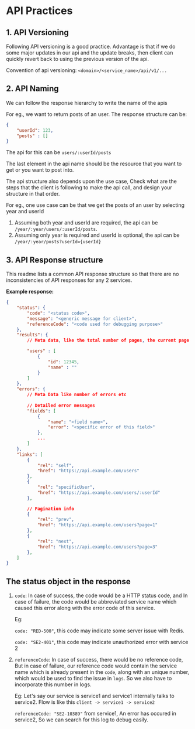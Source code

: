 # API Practices
## 1. API Versioning
Following API versioning is a good practice. Advantage is that if we do some major updates in our api and the update breaks, then client can quickly revert back to using the previous version of the api.

Convention of api versioning: ```<domain>/<service_name>/api/v1/...```

## 2. API Naming
We can follow the response hierarchy to write the name of the apis

For eg., we want to return posts of an user. The response structure can be:
```json
{
    "userId": 123,
    "posts" : []
}
```
The api for this can be ```users/:userId/posts```

The last element in the api name should be the resource that you want to get or you want to post into.

The api structure also depends upon the use case, Check what are the steps that the client is following to make the api call, and design your structure in that order.

For eg., one use case can be that we get the posts of an user by selecting year and userId
1. Assuming both year and userId are required, the api can be ```/year/:year/users/:userId/posts```.
2. Assuming only year is required and userId is optional, the api can be ```/year/:year/posts?userId={userId}```


## 3. API Response structure

This readme lists a common API response structure so that there are no inconsistencies of API responses for any 2 services.


<b>Example response: </b>

```json
{
    "status": {
        "code": "<status code>",
        "message": "<generic message for client>",
        "referenceCode": "<code used for debugging purpose>" 
    },
    "results": {
        // Meta data, like the total number of pages, the current page number, etc

        "users" : [
            {
                "id": 12345,
                "name" : ""
            }
        ]
    },
    "errors": {
        // Meta Data like number of errors etc
        
        // Detailed error messages
        "fields": [
            {
                "name": "<field name>",
                "error": "<specific error of this field>"
            },
            ...
        ]
    },
    "links": [
        {
            "rel": "self",
            "href": "https://api.example.com/users"
        },
        {
            "rel": "specificUser",
            "href": "https://api.example.com/users/:userId"
        },

        // Pagination info
        {
            "rel": "prev",
            "href": "https://api.example.com/users?page=1"
        },
        {
            "rel": "next",
            "href": "https://api.example.com/users?page=3"
        },
    ]
}
```

## The status object in the response
1. ```code```: In case of success, the code would be a HTTP status code, and In case of failure, the code would be abbreviated service name which caused this error along with the error code of this service.
    
    Eg: 
    
    ```code: "RED-500"```, this code may indicate some server issue with Redis. 
    
    ```code: "SE2-401"```, this code may indicate unauthorized error with service 2

2. ```referenceCode```: In case of success, there would be no reference code, But in case of failure, our reference code would contain the service name which is already present in the ```code```, along with an unique number, which would be used to find the issue in ```logs```. So we also have to incorporate this number in logs.

    Eg:
    Let's say our service is service1 and service1 internally talks to service2. Flow is like this ```client -> service1 -> service2```
    
    ```referenceCode: "SE2-10389"``` from service1, An error has occured in service2, So we can search for this log to debug easily. 